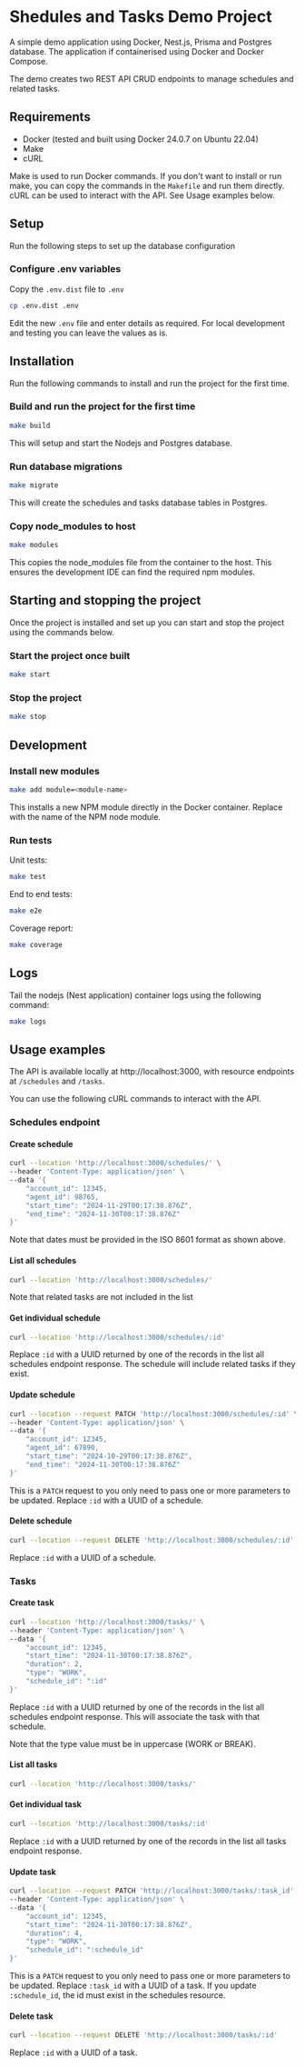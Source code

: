 # Shedules and Tasks Demo Project

A simple demo application using Docker, Nest.js, Prisma and Postgres database. The application if containerised using
Docker and Docker Compose.

The demo creates two REST API CRUD endpoints to manage schedules and related tasks.

## Requirements

- Docker (tested and built using Docker 24.0.7 on Ubuntu 22.04)
- Make
- cURL

Make is used to run Docker commands. If you don't want to install or run make, you can copy the commands in the `Makefile` and run them directly. cURL can be used to interact with the API. See Usage examples below.

## Setup

Run the following steps to set up the database configuration

### Configure .env variables

Copy the `.env.dist` file to `.env`

```bash
cp .env.dist .env
```

Edit the new `.env` file and enter details as required. For local development and testing you can leave the values as is.

## Installation

Run the following commands to install and run the project for the first time.

### Build and run the project for the first time

```bash
make build
```

This will setup and start the Nodejs and Postgres database.

### Run database migrations

```bash
make migrate
```

This will create the schedules and tasks database tables in Postgres.

### Copy node_modules to host

```bash
make modules
```

This copies the node_modules file from the container to the host. This ensures the development IDE can find the required
npm modules.


## Starting and stopping the project

Once the project is installed and set up you can start and stop the project using the commands below.

### Start the project once built

```bash
make start
```

### Stop the project

```bash
make stop
```

## Development

### Install new modules

```bash
make add module=<module-name>
```

This installs a new NPM module directly in the Docker container. Replace <module-name> with the name of the NPM node
module.

### Run tests

Unit tests:

```bash
make test
```

End to end tests:

```bash
make e2e
```

Coverage report:

```bash
make coverage
```

## Logs

Tail the nodejs (Nest application) container logs using the following command:

```bash
make logs
```

## Usage examples

The API is available locally at http://localhost:3000, with resource endpoints at `/schedules` and `/tasks`.

You can use the following cURL commands to interact with the API.

### Schedules endpoint

#### Create schedule

```bash
curl --location 'http://localhost:3000/schedules/' \
--header 'Content-Type: application/json' \
--data '{
    "account_id": 12345,
    "agent_id": 98765,
    "start_time": "2024-11-29T00:17:38.876Z",
    "end_time": "2024-11-30T00:17:38.876Z"
}'
```

Note that dates must be provided in the ISO 8601 format as shown above.

#### List all schedules

```bash
curl --location 'http://localhost:3000/schedules/'
```

Note that related tasks are not included in the list

#### Get individual schedule

```bash
curl --location 'http://localhost:3000/schedules/:id'
```

Replace `:id` with a UUID returned by one of the records in the list all schedules endpoint response. The schedule will
include related tasks if they exist.

#### Update schedule

```bash
curl --location --request PATCH 'http://localhost:3000/schedules/:id' \
--header 'Content-Type: application/json' \
--data '{
    "account_id": 12345,
    "agent_id": 67890,
    "start_time": "2024-10-29T00:17:38.876Z",
    "end_time": "2024-11-30T00:17:38.876Z"
}'
```

This is a `PATCH` request to you only need to pass one or more parameters to be updated. Replace `:id` with a UUID of a
schedule.

#### Delete schedule

```bash
curl --location --request DELETE 'http://localhost:3000/schedules/:id'
```

Replace `:id` with a UUID of a schedule.

### Tasks

#### Create task

```bash
curl --location 'http://localhost:3000/tasks/' \
--header 'Content-Type: application/json' \
--data '{
    "account_id": 12345,
    "start_time": "2024-11-30T00:17:38.876Z",
    "duration": 2,
    "type": "WORK",
    "schedule_id": ":id"
}'
```

Replace `:id` with a UUID returned by one of the records in the list all schedules endpoint response. This will
associate the task with that schedule.

Note that the type value must be in uppercase (WORK or BREAK).

#### List all tasks

```bash
curl --location 'http://localhost:3000/tasks/'
```

#### Get individual task

```bash
curl --location 'http://localhost:3000/tasks/:id'
```

Replace `:id` with a UUID returned by one of the records in the list all tasks endpoint response. 

#### Update task

```bash
curl --location --request PATCH 'http://localhost:3000/tasks/:task_id' \
--header 'Content-Type: application/json' \
--data '{
    "account_id": 12345,
    "start_time": "2024-11-30T00:17:38.876Z",
    "duration": 4,
    "type": "WORK",
    "schedule_id": ":schedule_id"
}'
```

This is a `PATCH` request to you only need to pass one or more parameters to be updated. Replace `:task_id` with a UUID of a
task. If you update `:schedule_id`, the id must exist in the schedules resource.

#### Delete task

```bash
curl --location --request DELETE 'http://localhost:3000/tasks/:id'
```

Replace `:id` with a UUID of a task.
